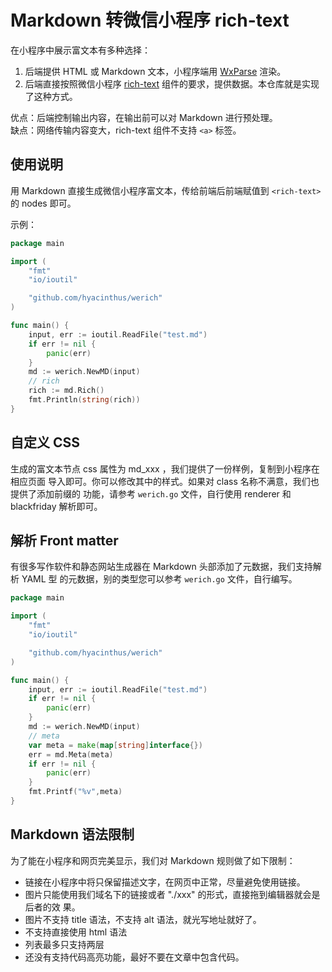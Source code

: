 # Markdown 转微信小程序 rich-text

在小程序中展示富文本有多种选择：

1. 后端提供 HTML 或 Markdown 文本，小程序端用
   [WxParse](https://github.com/icindy/wxParse) 渲染。
2. 后端直接按照微信小程序
   [rich-text](https://developers.weixin.qq.com/miniprogram/dev/component/rich-text.html)
   组件的要求，提供数据。本仓库就是实现了这种方式。

优点：后端控制输出内容，在输出前可以对 Markdown 进行预处理。  
缺点：网络传输内容变大，rich-text 组件不支持 `<a>` 标签。

## 使用说明

用 Markdown 直接生成微信小程序富文本，传给前端后前端赋值到 `<rich-text>` 的
nodes 即可。

示例：

```go
package main

import (
    "fmt"
    "io/ioutil"

    "github.com/hyacinthus/werich"
)

func main() {
    input, err := ioutil.ReadFile("test.md")
    if err != nil {
        panic(err)
    }
    md := werich.NewMD(input)
    // rich
    rich := md.Rich()
    fmt.Println(string(rich))
}
```

## 自定义 CSS

生成的富文本节点 css 属性为 md_xxx ，我们提供了一份样例，复制到小程序在相应页面
导入即可。你可以修改其中的样式。如果对 class 名称不满意，我们也提供了添加前缀的
功能，请参考 `werich.go` 文件，自行使用 renderer 和 blackfriday 解析即可。

## 解析 Front matter

有很多写作软件和静态网站生成器在 Markdown 头部添加了元数据，我们支持解析 YAML 型
的元数据，别的类型您可以参考 `werich.go` 文件，自行编写。

```go
package main

import (
    "fmt"
    "io/ioutil"

    "github.com/hyacinthus/werich"
)

func main() {
    input, err := ioutil.ReadFile("test.md")
    if err != nil {
        panic(err)
    }
    md := werich.NewMD(input)
    // meta
    var meta = make(map[string]interface{})
    err = md.Meta(meta)
    if err != nil {
        panic(err)
    }
    fmt.Printf("%v",meta)
}
```

## Markdown 语法限制

为了能在小程序和网页完美显示，我们对 Markdown 规则做了如下限制：

- 链接在小程序中将只保留描述文字，在网页中正常，尽量避免使用链接。
- 图片只能使用我们域名下的链接或者 "./xxx" 的形式，直接拖到编辑器就会是后者的效
  果。
- 图片不支持 title 语法，不支持 alt 语法，就光写地址就好了。
- 不支持直接使用 html 语法
- 列表最多只支持两层
- 还没有支持代码高亮功能，最好不要在文章中包含代码。
